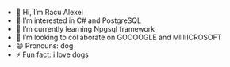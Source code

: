 - 👋 Hi, I’m Racu Alexei
- 👀 I’m interested in C# and PostgreSQL
- 🌱 I’m currently learning Npgsql framework
- 💞️ I’m looking to collaborate on GOOOOGLE and MIIIIICROSOFT
- 😄 Pronouns: dog
- ⚡ Fun fact: i love dogs

<!---
AlexeiRacu/AlexeiRacu is a ✨ special ✨ repository because its `README.md` (this file) appears on your GitHub profile.
You can click the Preview link to take a look at your changes.
--->
